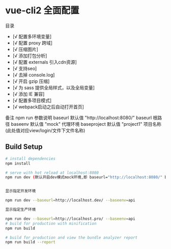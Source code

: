 # vue-cli2 全面配置
<span id="top">目录</span>

- [√ 配置多环境变量]
- [√ 配置 proxy 跨域]
- [√ 压缩图片]
- [√ 添加打包分析]
- [√ 配置 externals 引入cdn资源]
- [√ 支持seo]
- [√ 去掉 console.log]
- [√ 开启 gzip 压缩]
- [√ 为 sass 提供全局样式，以及全局变量]
- [√ 添加 IE 兼容]
- [√ 配置多项目模式]
- [√ webpack启动之后自动打开首页]

备注 npm run  参数说明
baseurl 默认值 "http://localhost:8080/"  baseurl 根路径
baseenv 默认值 "mock"            代理环境
baseproject 默认值 "project1"    项目名称 (此处值对应view/login/文件下文件名称)

## Build Setup

``` bash
# install dependencies
npm install

# serve with hot reload at localhost:8080
npm run dev (默认开启dev模式mock环境,即 baseurl="http://localhost:8080/" baseenv="mock") 


显示指定开发环境

npm run dev --baseurl=http://localhost.dev/ --baseenv=api

显示指定生产环境

npm run dev --baseurl=http://localhost.pro/ --baseenv=api
# build for production with minification
npm run build

# build for production and view the bundle analyzer report
npm run build --report